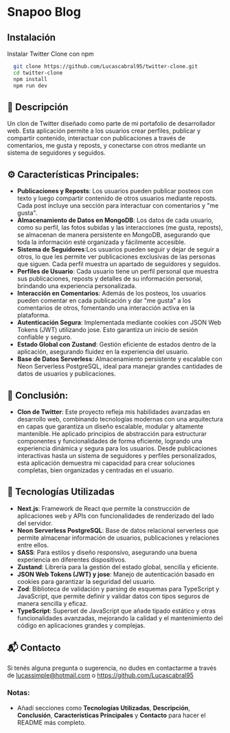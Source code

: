 # Snapoo Blog

## Instalación

Instalar Twitter Clone con npm

```bash
  git clone https://github.com/Lucascabral95/twitter-clone.git
  cd twitter-clone
  npm install 
  npm run dev
```
 
## 🌟 Descripción

Un clon de Twitter diseñado como parte de mi portafolio de desarrollador web. Esta aplicación permite a los usuarios crear perfiles, publicar y compartir contenido, interactuar con publicaciones a través de comentarios, me gusta y reposts, y conectarse con otros mediante un sistema de seguidores y seguidos.

## ⚙️ Características Principales:

- **Publicaciones y Reposts**: Los usuarios pueden publicar posteos con texto y luego compartir contenido de otros usuarios mediante reposts. Cada post incluye una sección para interactuar con comentarios y "me gusta".
- **Almacenamiento de Datos en MongoDB**: Los datos de cada usuario, como su perfil, las fotos subidas y las interacciones (me gusta, reposts), se almacenan de manera persistente en MongoDB, asegurando que toda la información esté organizada y fácilmente accesible.
- **Sistema de Seguidores**:Los usuarios pueden seguir y dejar de seguir a otros, lo que les permite ver publicaciones exclusivas de las personas que siguen. Cada perfil muestra un apartado de seguidores y seguidos.
- **Perfiles de Usuario**: Cada usuario tiene un perfil personal que muestra sus publicaciones, reposts y detalles de su información personal, brindando una experiencia personalizada.
- **Interacción en Comentarios**: Además de los posteos, los usuarios pueden comentar en cada publicación y dar "me gusta" a los comentarios de otros, fomentando una interacción activa en la plataforma.
- **Autenticación Segura**: Implementada mediante cookies con JSON Web Tokens (JWT) utilizando jose. Esto garantiza un inicio de sesión confiable y seguro.
- **Estado Global con Zustand**: Gestión eficiente de estados dentro de la aplicación, asegurando fluidez en la experiencia del usuario.
- **Base de Datos Serverless**: Almacenamiento persistente y escalable con Neon Serverless PostgreSQL, ideal para manejar grandes cantidades de datos de usuarios y publicaciones.

## 📄 Conclusión:

- **Clon de Twitter**: Este proyecto refleja mis habilidades avanzadas en desarrollo web, combinando tecnologías modernas con una arquitectura en capas que garantiza un diseño escalable, modular y altamente mantenible. He aplicado principios de abstracción para estructurar componentes y funcionalidades de forma eficiente, logrando una experiencia dinámica y segura para los usuarios. Desde publicaciones interactivas hasta un sistema de seguidores y perfiles personalizados, esta aplicación demuestra mi capacidad para crear soluciones completas, bien organizadas y centradas en el usuario.

## 🚀 Tecnologías Utilizadas 

- **Next.js**: Framework de React que permite la construcción de aplicaciones web y APIs con funcionalidades de renderizado del lado del servidor.
- **Neon Serverless PostgreSQL**: Base de datos relacional serverless que permite almacenar información de usuarios, publicaciones y relaciones entre ellos.
- **SASS**: Para estilos y diseño responsivo, asegurando una buena experiencia en diferentes dispositivos.
- **Zustand**: Librería para la gestión del estado global, sencilla y eficiente.
- **JSON Web Tokens (JWT) y jose**: Manejo de autenticación basado en cookies para garantizar la seguridad del usuario.
- **Zod**: Biblioteca de validación y parsing de esquemas para TypeScript y JavaScript, que permite definir y validar datos con tipos seguros de manera sencilla y eficaz.
- **TypeScript**: Superset de JavaScript que añade tipado estático y otras funcionalidades avanzadas, mejorando la calidad y el mantenimiento del código en aplicaciones grandes y complejas.

## 📬 Contacto

Si tenés alguna pregunta o sugerencia, no dudes en contactarme a través de lucassimple@hotmail.com o https://github.com/Lucascabral95

### Notas: 

- Añadí secciones como **Tecnologías Utilizadas**, **Descripción**, **Conclusión**, **Características Principales** y **Contacto** para hacer el README más completo.
